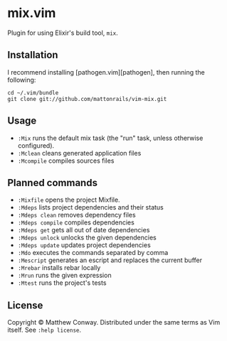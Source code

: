 # mix.vim

Plugin for using Elixir's build tool, `mix`.

## Installation

I recommend installing [pathogen.vim][pathogen], then running the following:

    cd ~/.vim/bundle
    git clone git://github.com/mattonrails/vim-mix.git

## Usage

- `:Mix` runs the default mix task (the "run" task, unless otherwise
  configured).
- `:Mclean` cleans generated application files
- `:Mcompile` compiles sources files

## Planned commands

- `:Mixfile` opens the project Mixfile.
- `:Mdeps` lists project dependencies and their status
- `:Mdeps clean` removes dependency files
- `:Mdeps compile` compiles dependencies
- `:Mdeps get` gets all out of date dependencies
- `:Mdeps unlock` unlocks the given dependencies
- `:Mdeps update` updates project dependencies
- `:Mdo` executes the commands separated by comma
- `:Mescript` generates an escript and replaces the current buffer
- `:Mrebar` installs rebar locally
- `:Mrun` runs the given expression
- `:Mtest` runs the project's tests

## License

Copyright © Matthew Conway. Distributed under the same terms as Vim itself.
See `:help license`.
